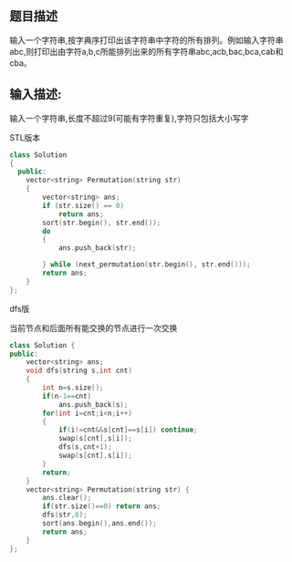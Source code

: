 ## 题目描述
输入一个字符串,按字典序打印出该字符串中字符的所有排列。例如输入字符串abc,则打印出由字符a,b,c所能排列出来的所有字符串abc,acb,bac,bca,cab和cba。
## 输入描述:
输入一个字符串,长度不超过9(可能有字符重复),字符只包括大小写字

STL版本
```c++
class Solution
{
  public:
    vector<string> Permutation(string str)
    {
        vector<string> ans;
        if (str.size() == 0)
            return ans;
        sort(str.begin(), str.end());
        do
        {
            ans.push_back(str);

        } while (next_permutation(str.begin(), str.end()));
        return ans;
    }
};
```

dfs版

当前节点和后面所有能交换的节点进行一次交换

```c++
class Solution {
public:
    vector<string> ans;
    void dfs(string s,int cnt)
    {
        int n=s.size();
        if(n-1==cnt)
            ans.push_back(s);
        for(int i=cnt;i<n;i++)
        {
            if(i!=cnt&&s[cnt]==s[i]) continue;
            swap(s[cnt],s[i]);
            dfs(s,cnt+1);
            swap(s[cnt],s[i]);
        }
        return;
    }
    vector<string> Permutation(string str) {
        ans.clear();
        if(str.size()==0) return ans;
        dfs(str,0);
        sort(ans.begin(),ans.end());
        return ans;
    }
};
```